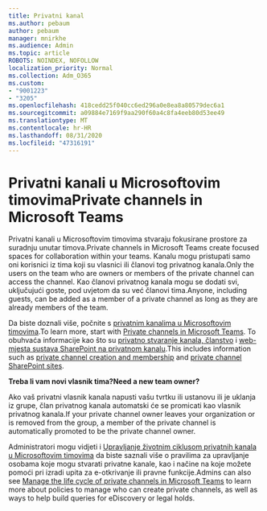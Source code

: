 ```yaml
---
title: Privatni kanal
ms.author: pebaum
author: pebaum
manager: mnirkhe
ms.audience: Admin
ms.topic: article
ROBOTS: NOINDEX, NOFOLLOW
localization_priority: Normal
ms.collection: Adm_O365
ms.custom:
- "9001223"
- "3205"
ms.openlocfilehash: 418cedd25f040cc6ed296a0e8ea8a80579dec6a1
ms.sourcegitcommit: a09884e7169f9aa290f60a4c8fa4eeb80d53ee49
ms.translationtype: MT
ms.contentlocale: hr-HR
ms.lasthandoff: 08/31/2020
ms.locfileid: "47316191"
---
```

# <a name="private-channels-in-microsoft-teams"></a><span data-ttu-id="790de-102">Privatni kanali u Microsoftovim timovima</span><span class="sxs-lookup"><span data-stu-id="790de-102">Private channels in Microsoft Teams</span></span>

<span data-ttu-id="790de-103">Privatni kanali u Microsoftovim timovima stvaraju fokusirane prostore za suradnju unutar timova.</span><span class="sxs-lookup"><span data-stu-id="790de-103">Private channels in Microsoft Teams create focused spaces for collaboration within your teams.</span></span> <span data-ttu-id="790de-104">Kanalu mogu pristupati samo oni korisnici iz tima koji su vlasnici ili članovi tog privatnog kanala.</span><span class="sxs-lookup"><span data-stu-id="790de-104">Only the users on the team who are owners or members of the private channel can access the channel.</span></span> <span data-ttu-id="790de-105">Kao članovi privatnog kanala mogu se dodati svi, uključujući goste, pod uvjetom da su već članovi tima.</span><span class="sxs-lookup"><span data-stu-id="790de-105">Anyone, including guests, can be added as a member of a private channel as long as they are already members of the team.</span></span>

<span data-ttu-id="790de-106">Da biste doznali više, počnite s [privatnim kanalima u Microsoftovim timovima](https://docs.microsoft.com/MicrosoftTeams/private-channels).</span><span class="sxs-lookup"><span data-stu-id="790de-106">To learn more, start with [Private channels in Microsoft Teams](https://docs.microsoft.com/MicrosoftTeams/private-channels).</span></span> <span data-ttu-id="790de-107">To obuhvaća informacije kao što su [privatno stvaranje kanala, članstvo](https://docs.microsoft.com/MicrosoftTeams/private-channels#private-channel-creation-and-membership) i [web-mjesta sustava SharePoint na privatnom kanalu](https://docs.microsoft.com/MicrosoftTeams/private-channels#private-channel-sharepoint-sites).</span><span class="sxs-lookup"><span data-stu-id="790de-107">This includes information such as [private channel creation and membership](https://docs.microsoft.com/MicrosoftTeams/private-channels#private-channel-creation-and-membership) and [private channel SharePoint sites](https://docs.microsoft.com/MicrosoftTeams/private-channels#private-channel-sharepoint-sites).</span></span>

<span data-ttu-id="790de-108">**Treba li vam novi vlasnik tima?**</span><span class="sxs-lookup"><span data-stu-id="790de-108">**Need a new team owner?**</span></span>

<span data-ttu-id="790de-109">Ako vaš privatni vlasnik kanala napusti vašu tvrtku ili ustanovu ili je uklanja iz grupe, član privatnog kanala automatski će se promicati kao vlasnik privatnog kanala.</span><span class="sxs-lookup"><span data-stu-id="790de-109">If your private channel owner leaves your organization or is removed from the group, a member of the private channel is automatically promoted to be the private channel owner.</span></span>

<span data-ttu-id="790de-110">Administratori mogu vidjeti i [Upravljanje životnim ciklusom privatnih kanala u Microsoftovim timovima](https://docs.microsoft.com/MicrosoftTeams/private-channels-life-cycle-management) da biste saznali više o pravilima za upravljanje osobama koje mogu stvarati privatne kanale, kao i načine na koje možete pomoći pri izradi upita za e-otkrivanje ili pravne funkcije.</span><span class="sxs-lookup"><span data-stu-id="790de-110">Admins can also see [Manage the life cycle of private channels in Microsoft Teams](https://docs.microsoft.com/MicrosoftTeams/private-channels-life-cycle-management) to learn more about policies to manage who can create private channels, as well as ways to help build queries for eDiscovery or legal holds.</span></span>
